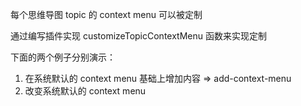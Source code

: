 每个思维导图 topic 的 context menu 可以被定制

通过编写插件实现 customizeTopicContextMenu 函数来实现定制

下面的两个例子分别演示：

1. 在系统默认的 context menu 基础上增加内容 => add-context-menu
2. 改变系统默认的 context menu
